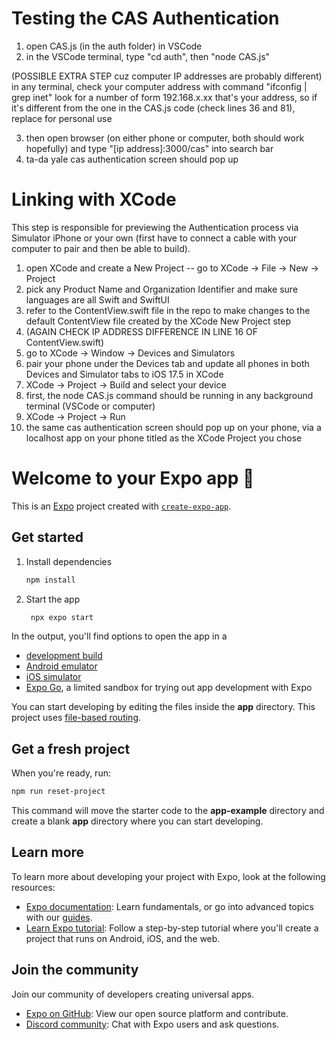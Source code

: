 # Testing the CAS Authentication

1. open CAS.js (in the auth folder) in VSCode
2. in the VSCode terminal, type "cd auth", then "node CAS.js"

(POSSIBLE EXTRA STEP cuz computer IP addresses are probably different)
in any terminal, check your computer address with command "ifconfig | grep inet"
look for a number of form 192.168.x.xx
that's your address, so if it's different from the one in the CAS.js code (check lines 36 and 81), replace for personal use

3. then open browser (on either phone or computer, both should work hopefully) and type "[ip address]:3000/cas" into search bar
4. ta-da yale cas authentication screen should pop up

# Linking with XCode

This step is responsible for previewing the Authentication process via Simulator iPhone or your own (first have to connect a cable with your computer to pair and then be able to build).

1. open XCode and create a New Project -- go to XCode -> File -> New -> Project
2. pick any Product Name and Organization Identifier and make sure languages are all Swift and SwiftUI
3. refer to the ContentView.swift file in the repo to make changes to the default ContentView file created by the XCode New Project step
4. (AGAIN CHECK IP ADDRESS DIFFERENCE IN LINE 16 OF ContentView.swift)
5. go to XCode -> Window -> Devices and Simulators
6. pair your phone under the Devices tab and update all phones in both Devices and Simulator tabs to iOS 17.5 in XCode
7. XCode -> Project -> Build and select your device
8. first, the node CAS.js command should be running in any background terminal (VSCode or computer)
9. XCode -> Project -> Run
10. the same cas authentication screen should pop up on your phone, via a localhost app on your phone titled as the XCode Project you chose





# Welcome to your Expo app 👋

This is an [Expo](https://expo.dev) project created with [`create-expo-app`](https://www.npmjs.com/package/create-expo-app).

## Get started

1. Install dependencies

   ```bash
   npm install
   ```

2. Start the app

   ```bash
    npx expo start
   ```

In the output, you'll find options to open the app in a

- [development build](https://docs.expo.dev/develop/development-builds/introduction/)
- [Android emulator](https://docs.expo.dev/workflow/android-studio-emulator/)
- [iOS simulator](https://docs.expo.dev/workflow/ios-simulator/)
- [Expo Go](https://expo.dev/go), a limited sandbox for trying out app development with Expo

You can start developing by editing the files inside the **app** directory. This project uses [file-based routing](https://docs.expo.dev/router/introduction).

## Get a fresh project

When you're ready, run:

```bash
npm run reset-project
```

This command will move the starter code to the **app-example** directory and create a blank **app** directory where you can start developing.

## Learn more

To learn more about developing your project with Expo, look at the following resources:

- [Expo documentation](https://docs.expo.dev/): Learn fundamentals, or go into advanced topics with our [guides](https://docs.expo.dev/guides).
- [Learn Expo tutorial](https://docs.expo.dev/tutorial/introduction/): Follow a step-by-step tutorial where you'll create a project that runs on Android, iOS, and the web.

## Join the community

Join our community of developers creating universal apps.

- [Expo on GitHub](https://github.com/expo/expo): View our open source platform and contribute.
- [Discord community](https://chat.expo.dev): Chat with Expo users and ask questions.
